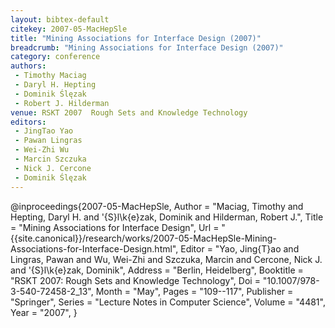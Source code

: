 ```yaml
---
layout: bibtex-default
citekey: 2007-05-MacHepSle
title: "Mining Associations for Interface Design (2007)"
breadcrumb: "Mining Associations for Interface Design (2007)"
category: conference
authors:
 - Timothy Maciag
 - Daryl H. Hepting
 - Dominik Ślęzak
 - Robert J. Hilderman
venue: RSKT 2007  Rough Sets and Knowledge Technology
editors:
 - JingTao Yao
 - Pawan Lingras
 - Wei-Zhi Wu
 - Marcin Szczuka
 - Nick J. Cercone
 - Dominik Ślęzak
---
```

@inproceedings{2007-05-MacHepSle,
	Author =  "Maciag, Timothy and Hepting, Daryl H. and \'{S}l\k{e}zak, Dominik and Hilderman, Robert J.",
	Title =  "Mining Associations for Interface Design",
	Url = \"{{site.canonical}}/research/works/2007-05-MacHepSle-Mining-Associations-for-Interface-Design.html\",
	Editor =  "Yao, Jing{T}ao and Lingras, Pawan and Wu, Wei-Zhi and Szczuka, Marcin and Cercone, Nick J. and \'{S}l\k{e}zak, Dominik",
	Address =  "Berlin, Heidelberg",
	Booktitle =  "RSKT 2007: Rough Sets and Knowledge Technology",
	Doi =  "10.1007/978-3-540-72458-2\_13",
	Month =  "May",
	Pages =  "109--117",
	Publisher =  "Springer",
	Series =  "Lecture Notes in Computer Science",
	Volume =  "4481",
	Year =  "2007",
}
